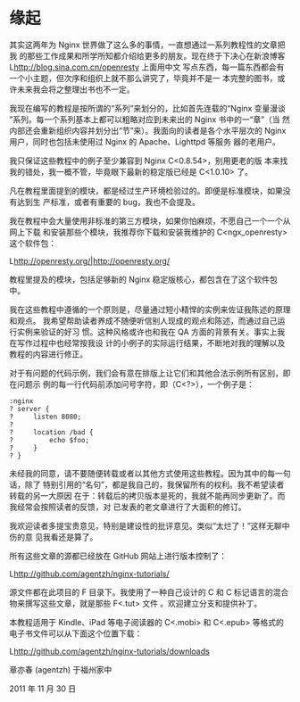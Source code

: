 # 缘起 #

其实这两年为 Nginx 世界做了这么多的事情，一直想通过一系列教程性的文章把我
的那些工作成果和所学所知都介绍给更多的朋友。现在终于下决心在新浪博客 L<http://blog.sina.com.cn/openresty> 上面用中文
写点东西，每一篇东西都会有一个小主题，但次序和组织上就不那么讲究了，毕竟并不是一
本完整的图书，或许未来我会将之整理出书也不一定。

我现在编写的教程是按所谓的“系列”来划分的，比如首先连载的“Nginx 变量漫谈
”系列。每一个系列基本上都可以粗略对应到未来出的 Nginx 书中的一“章”（当
然内部还会重新组织内容并划分出“节”来）。我面向的读者是各个水平层次的 Nginx
用户，同时也包括未使用过 Nginx 的 Apache、Lighttpd 等服务
器的老用户。

我只保证这些教程中的例子至少兼容到 Nginx C<0.8.54>，别用更老的版
本来找我的错处，我一概不管，毕竟眼下最新的稳定版已经是 C<1.0.10> 了。

凡在教程里面提到的模块，都是经过生产环境检验过的。即便是标准模块，如果没有达到生
产标准，或者有重要的 bug，我也不会提及。

我在教程中会大量使用非标准的第三方模块，如果你怕麻烦，不愿自己一个一个从网上下载
和安装那些个模块，我推荐你下载和安装我维护的 C<ngx_openresty>
这个软件包：

L<http://openresty.org/|http://openresty.org/>

教程里提及的模块，包括足够新的 Nginx 稳定版核心，都包含在了这个软件包中。

我在这些教程中遵循的一个原则是，尽量通过短小精悍的实例来佐证我陈述的原理和观点。
我希望帮助读者养成不随便听信别人现成的观点和陈述，而通过自己运行实例来验证的好习
惯。这种风格或许也和我在 QA 方面的背景有关。事实上我在写作过程中也经常按我设
计的小例子的实际运行结果，不断地对我的理解以及教程的内容进行修正。

对于有问题的代码示例，我们会有意在排版上让它们和其他合法示例所有区别，即在问题示
例的每一行代码前添加问号字符，即（C<?>），一个例子是：

    :nginx
    ? server {
    ?     listen 8080;
    ?
    ?     location /bad {
    ?         echo $foo;
    ?     }
    ? }

未经我的同意，请不要随便转载或者以其他方式使用这些教程。因为其中的每一句话，除了
特别引用的“名句”，都是我自己的，我保留所有的权利。我不希望读者转载的另一大原因
在于：转载后的拷贝版本是死的，我就不能再同步更新了。而我经常会按照读者的反馈，对
已发表的老文章进行了大面积的修订。

我欢迎读者多提宝贵意见，特别是建设性的批评意见。类似“太烂了！”这样无聊中伤的意
见我看还是算了。

所有这些文章的源都已经放在 GitHub 网站上进行版本控制了：

L<http://github.com/agentzh/nginx-tutorials/>

源文件都在此项目的 F<zh-cn/> 目录下。我使用了一种自己设计的 C<Wiki>
和 C<POD> 标记语言的混合物来撰写这些文章，就是那些 F<.tut> 文件
。欢迎建立分支和提供补丁。

本教程适用于 Kindle、iPad 等电子阅读器的 C<.mobi> 和 C<.epub> 等格式的电子书文件可以从下面这个位置下载：

L<http://github.com/agentzh/nginx-tutorials/downloads>

章亦春 (agentzh) 于福州家中

2011 年 11 月 30 日

